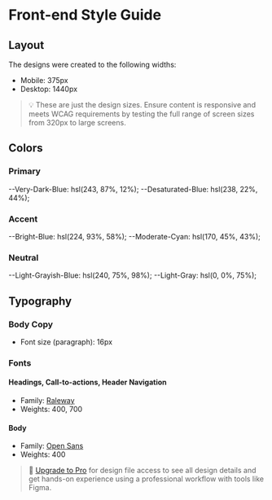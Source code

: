 # Front-end Style Guide

## Layout

The designs were created to the following widths:

- Mobile: 375px
- Desktop: 1440px

> 💡 These are just the design sizes. Ensure content is responsive and meets WCAG requirements by testing the full range of screen sizes from 320px to large screens.

## Colors

### Primary

--Very-Dark-Blue: hsl(243, 87%, 12%);
--Desaturated-Blue: hsl(238, 22%, 44%);

### Accent

--Bright-Blue: hsl(224, 93%, 58%);
--Moderate-Cyan: hsl(170, 45%, 43%);

### Neutral

--Light-Grayish-Blue: hsl(240, 75%, 98%);
--Light-Gray: hsl(0, 0%, 75%);

## Typography

### Body Copy

- Font size (paragraph): 16px

### Fonts

#### Headings, Call-to-actions, Header Navigation

- Family: [Raleway](https://fonts.google.com/specimen/Raleway)
- Weights: 400, 700

#### Body

- Family: [Open Sans](https://fonts.google.com/specimen/Open+Sans)
- Weights: 400

> 💎 [Upgrade to Pro](https://www.frontendmentor.io/pro?ref=style-guide) for design file access to see all design details and get hands-on experience using a professional workflow with tools like Figma.
